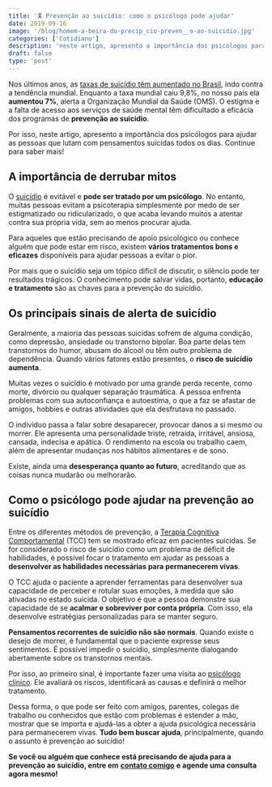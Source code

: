 ```yaml
---
title: '🎗 Prevenção ao suicídio: como o psicólogo pode ajudar'
date: 2019-09-16
image: '/blog/homem-a-beira-do-precip_cio-preven__o-ao-suicidio.jpg'
categories: ['Cotidiano']
description: 'neste artigo, apresento a importância dos psicólogos para ajudar as pessoas que lutam com pensamentos suicidas todos os dias. Continue para saber mais!'
draft: false
type: 'post'
---
```


Nos últimos anos, as [taxas de suicídio têm aumentado no Brasil](https://g1.globo.com/ciencia-e-saude/noticia/2019/09/10/na-contramao-da-tendencia-mundial-taxa-de-suicidio-aumenta-7percent-no-brasil-em-seis-anos.ghtml), indo contra a tendência mundial. Enquanto a taxa mundial caiu 9,8%, no nosso país ela **aumentou 7%**, alerta a Organização Mundial da Saúde (OMS). O estigma e a falta de acesso aos serviços de saúde mental têm dificultado a eficácia dos programas de **prevenção ao suicídio**.

Por isso, neste artigo, apresento a importância dos psicólogos para ajudar as pessoas que lutam com pensamentos suicidas todos os dias. Continue para saber mais!

## **A importância de derrubar mitos**

O [suicídio](/setembro-amarelo-entendendo-suicidio-causas-tratamentos/) é evitável e **pode ser tratado por um psicólogo**. No entanto, muitas pessoas evitam a psicoterapia simplesmente por medo de ser estigmatizado ou ridicularizado, o que acaba levando muitos a atentar contra sua própria vida, sem ao menos procurar ajuda.

Para aqueles que estão precisando de apoio psicológico ou conhece alguém que pode estar em risco, existem **vários tratamentos bons e eficazes** disponíveis para ajudar pessoas a evitar o pior.

Por mais que o suicídio seja um tópico difícil de discutir, o silêncio pode ter resultados trágicos. O conhecimento pode salvar vidas, portanto, **educação e tratamento** são as chaves para a prevenção do suicídio.

## **Os principais sinais de alerta de suicídio**

Geralmente, a maioria das pessoas suicidas sofrem de alguma condição, como depressão, ansiedade ou transtorno bipolar. Boa parte delas tem transtornos do humor, abusam do álcool ou têm outro problema de dependência. Quando vários fatores estão presentes, o **risco de suicídio aumenta**.

Muitas vezes o suicídio é motivado por uma grande perda recente, como morte, divórcio ou qualquer separação traumática. A pessoa enfrenta problemas com sua autoconfiança e autoestima, o que a faz se afastar de amigos, hobbies e outras atividades que ela desfrutava no passado.

O indivíduo passa a falar sobre desaparecer, provocar danos a si mesmo ou morrer. Ele apresenta uma personalidade triste, retraída, irritável, ansiosa, cansada, indecisa e apática. O rendimento na escola ou trabalho caem, além de apresentar mudanças nos hábitos alimentares e de sono.

Existe, ainda uma **desesperança quanto ao futuro**, acreditando que as coisas nunca mudarão ou melhorarão.

## **Como o psicólogo pode ajudar na prevenção ao suicídio**

Entre os diferentes métodos de prevenção, a [Terapia Cognitiva Comportamental](/como-funciona-a-terapia-cognitiva-comportamental/) (TCC) tem se mostrado eficaz em pacientes suicidas. Se for considerado o risco de suicídio como um problema de déficit de habilidades, é possível focar o tratamento em ajudar as pessoas a **desenvolver as habilidades necessárias para permanecerem vivas**.

O TCC ajuda o paciente a aprender ferramentas para desenvolver sua capacidade de perceber e rotular suas emoções, à medida que são ativadas no estado suicida. O objetivo é que a pessoa demonstre sua capacidade de se **acalmar e sobreviver por conta própria**. Com isso, ela desenvolve estratégias personalizadas para se manter seguro.

**Pensamentos recorrentes de suicídio não são normais**. Quando existe o desejo de morrer, é fundamental que o paciente expresse seus sentimentos. É possível impedir o suicídio, simplesmente dialogando abertamente sobre os transtornos mentais.

Por isso, ao primeiro sinal, é importante fazer uma visita ao [psicólogo clínico](/pra-que-serve-um-psicologo-clinico/). Ele avaliará os riscos, identificará as causas e definirá o melhor tratamento.

Dessa forma, o que pode ser feito com amigos, parentes, colegas de trabalho ou conhecidos que estão com problemas é estender a mão, mostrar que se importa e ajudá-las a obter a ajuda psicológica necessária para permanecerem vivas. **Tudo bem buscar ajuda**, principalmente, quando o assunto é prevenção ao suicídio!

**Se você ou alguém que conhece está precisando de ajuda para a prevenção ao suicídio, entre em** [**contato comigo**](/contato/) **e agende uma consulta agora mesmo!**
